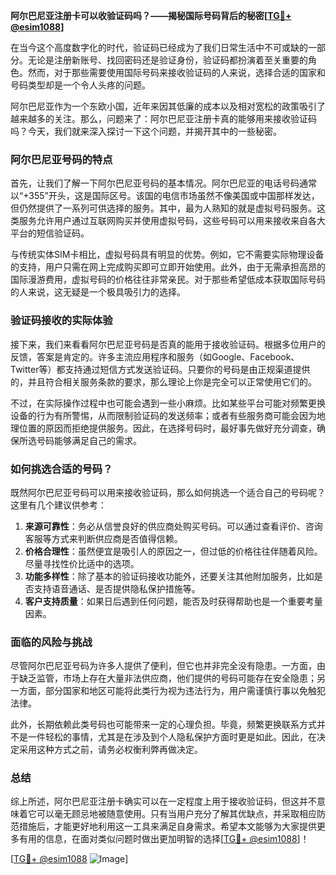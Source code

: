 **阿尔巴尼亚注册卡可以收验证码吗？——揭秘国际号码背后的秘密[[TG💪+ @esim1088](https://t.me/s/esim1088)]**

在当今这个高度数字化的时代，验证码已经成为了我们日常生活中不可或缺的一部分。无论是注册新账号、找回密码还是验证身份，验证码都扮演着至关重要的角色。然而，对于那些需要使用国际号码来接收验证码的人来说，选择合适的国家和号码类型却是一个令人头疼的问题。

阿尔巴尼亚作为一个东欧小国，近年来因其低廉的成本以及相对宽松的政策吸引了越来越多的关注。那么，问题来了：阿尔巴尼亚注册卡真的能够用来接收验证码吗？今天，我们就来深入探讨一下这个问题，并揭开其中的一些秘密。

### 阿尔巴尼亚号码的特点

首先，让我们了解一下阿尔巴尼亚号码的基本情况。阿尔巴尼亚的电话号码通常以“+355”开头，这是国际区号。该国的电信市场虽然不像美国或中国那样发达，但仍然提供了一系列可供选择的服务。其中，最为人熟知的就是虚拟号码服务。这类服务允许用户通过互联网购买并使用虚拟号码，这些号码可以用来接收来自各大平台的短信验证码。

与传统实体SIM卡相比，虚拟号码具有明显的优势。例如，它不需要实际物理设备的支持，用户只需在网上完成购买即可立即开始使用。此外，由于无需承担高昂的国际漫游费用，虚拟号码的价格往往非常亲民。对于那些希望低成本获取国际号码的人来说，这无疑是一个极具吸引力的选择。

### 验证码接收的实际体验

接下来，我们来看看阿尔巴尼亚号码是否真的能用于接收验证码。根据多位用户的反馈，答案是肯定的。许多主流应用程序和服务（如Google、Facebook、Twitter等）都支持通过短信方式发送验证码。只要你的号码是由正规渠道提供的，并且符合相关服务条款的要求，那么理论上你是完全可以正常使用它们的。

不过，在实际操作过程中也可能会遇到一些小麻烦。比如某些平台可能对频繁更换设备的行为有所警惕，从而限制验证码的发送频率；或者有些服务商可能会因为地理位置的原因而拒绝提供服务。因此，在选择号码时，最好事先做好充分调查，确保所选号码能够满足自己的需求。

### 如何挑选合适的号码？

既然阿尔巴尼亚号码可以用来接收验证码，那么如何挑选一个适合自己的号码呢？这里有几个建议供参考：

1. **来源可靠性**：务必从信誉良好的供应商处购买号码。可以通过查看评价、咨询客服等方式来判断供应商是否值得信赖。
2. **价格合理性**：虽然便宜是吸引人的原因之一，但过低的价格往往伴随着风险。尽量寻找性价比适中的选项。
3. **功能多样性**：除了基本的验证码接收功能外，还要关注其他附加服务，比如是否支持语音通话、是否提供隐私保护措施等。
4. **客户支持质量**：如果日后遇到任何问题，能否及时获得帮助也是一个重要考量因素。

### 面临的风险与挑战

尽管阿尔巴尼亚号码为许多人提供了便利，但它也并非完全没有隐患。一方面，由于缺乏监管，市场上存在大量非法供应商，他们提供的号码可能存在安全隐患；另一方面，部分国家和地区可能将此类行为视为违法行为，用户需谨慎行事以免触犯法律。

此外，长期依赖此类号码也可能带来一定的心理负担。毕竟，频繁更换联系方式并不是一件轻松的事情，尤其是在涉及到个人隐私保护方面时更是如此。因此，在决定采用这种方式之前，请务必权衡利弊再做决定。

### 总结

综上所述，阿尔巴尼亚注册卡确实可以在一定程度上用于接收验证码，但这并不意味着它可以毫无顾忌地被随意使用。只有当用户充分了解其优缺点，并采取相应防范措施后，才能更好地利用这一工具来满足自身需求。希望本文能够为大家提供更多有用的信息，在面对类似问题时做出更加明智的选择[[TG💪+ @esim1088](https://t.me/s/esim1088)]！

[[TG💪+ @esim1088](https://t.me/s/esim1088) ![Image](https://i.postimg.cc/4NQfJmqS/Snipaste-2025-05-13-00-14-12.png)]
